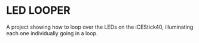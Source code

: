 # LED LOOPER
A project showing how to loop over the LEDs on the iCEStick40, illuminating
each one individually going in a loop.
